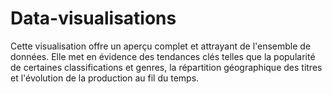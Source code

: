 # Data-visualisations
Cette visualisation offre un aperçu complet et attrayant de l'ensemble de données. Elle met en évidence des tendances clés telles que la popularité de certaines classifications et genres, la répartition géographique des titres et l'évolution de la production au fil du temps.
